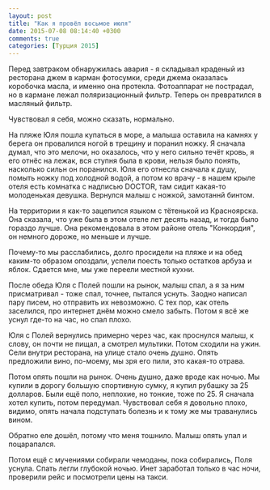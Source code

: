 ```yaml
---
layout: post
title: "Как я провёл восьмое июля"
date: 2015-07-08 08:14:40 +0300
comments: true
categories: [Турция 2015]
---
```

Перед завтраком обнаружилась авария - я складывал краденый из ресторана джем в карман фотосумки, среди джема оказалась коробочка масла, и именно она протекла. Фотоаппарат не пострадал, но в кармане лежал поляризационный фильтр. Теперь он превратился в масляный фильтр.

Чувствовал я себя, можно сказать, нормально.

На пляже Юля пошла купаться в море, а малыша оставила на камнях у берега он провалился ногой в трещину и поранил ножку. Я сначала думал, что это мелочи, но оказалось, что у него сильно течёт кровь, я его отнёс на лежак, вся ступня была в крови, нельзя было понять, насколько сильн он поранился. Юля его отнесла сначала к душу, помыть ножку под холодной водой, а потом ко врачу - в нашем крыле отеля есть комнатка с надписью DOCTOR, там сидит какая-то молоденькая девушка. Вернулся малыш с ножкой, замотаннй бинтом.

На территории я как-то зацепился языком с тётенькой из Красноярска. Она сказала, что уже была в этом отеле лет десять назад, и тогда было гораздо лучше. Она рекомендовала в этом районе отель "Конкордия", он немного дороже, но меньше и лучше.

Почему-то мы расслабились, долго просидели на пляже и на обед каким-то образом опоздали, успели поесть только остатков арбуза и яблок. Сдается мне, мы уже переели местной кухни.

После обеда Юля с Полей пошли на рынок, малыш спал, а я за ним присматривал - тоже спал, точнее, пытался уснуть. Заодно написал пару писем, но отправить их невозможно. С тех пор, как отель заселился, про интернет днём можно смело забыть. Потом я всё же уснул где-то на час, но спал плохо.

Юля с Полей вернулись примерно через час, как проснулся малыш, к слову, он почти не пищал, а смотрел мультики. Потом сходили на ужин. Сели внутри ресторана, на улице стало очень душно. Опять предложили вино, по-моему, мы зря его пили, это какая-то отрава.

Потом опять пошли на рынок. Очень душно, даже вроде как ночью. Мы купили в дорогу большую спортивную сумку, я купил рубашку за 25 долларов. Были ещё поло, неплохие, но тонкие, тоже по 25. Я сначала хотел купить, потом передумал. Чувствовал себя я довольно плохо, видимо, опять начала подступать болезнь и к тому же мы траванулись вином.

Обратно еле дошёл, потому что меня тошнило. Малыш опять упал и поцарапался.

Потом ещё с мучениями собирали чемоданы, пока собирались, Поля уснула. Спать легли глубокой ночью. Инет заработал только в час ночи, проверили рейс и посмотрели цены на такси.